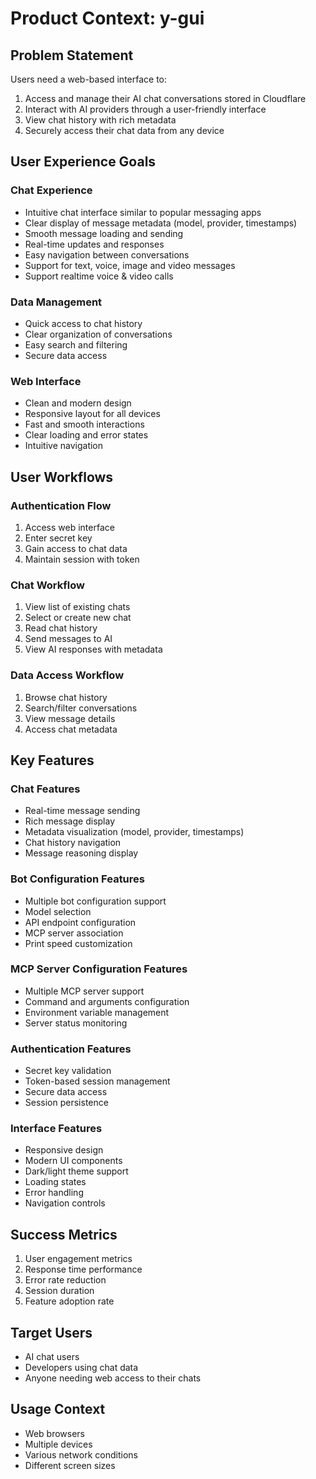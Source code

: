 # Product Context: y-gui

## Problem Statement
Users need a web-based interface to:
1. Access and manage their AI chat conversations stored in Cloudflare
2. Interact with AI providers through a user-friendly interface
3. View chat history with rich metadata
4. Securely access their chat data from any device

## User Experience Goals

### Chat Experience
- Intuitive chat interface similar to popular messaging apps
- Clear display of message metadata (model, provider, timestamps)
- Smooth message loading and sending
- Real-time updates and responses
- Easy navigation between conversations
- Support for text, voice, image and video messages
- Support realtime voice & video calls

### Data Management
- Quick access to chat history
- Clear organization of conversations
- Easy search and filtering
- Secure data access

### Web Interface
- Clean and modern design
- Responsive layout for all devices
- Fast and smooth interactions
- Clear loading and error states
- Intuitive navigation

## User Workflows

### Authentication Flow
1. Access web interface
2. Enter secret key
3. Gain access to chat data
4. Maintain session with token

### Chat Workflow
1. View list of existing chats
2. Select or create new chat
3. Read chat history
4. Send messages to AI
5. View AI responses with metadata

### Data Access Workflow
1. Browse chat history
2. Search/filter conversations
3. View message details
4. Access chat metadata

## Key Features

### Chat Features
- Real-time message sending
- Rich message display
- Metadata visualization (model, provider, timestamps)
- Chat history navigation
- Message reasoning display

### Bot Configuration Features
- Multiple bot configuration support
- Model selection
- API endpoint configuration
- MCP server association
- Print speed customization

### MCP Server Configuration Features
- Multiple MCP server support
- Command and arguments configuration
- Environment variable management
- Server status monitoring

### Authentication Features
- Secret key validation
- Token-based session management
- Secure data access
- Session persistence

### Interface Features
- Responsive design
- Modern UI components
- Dark/light theme support
- Loading states
- Error handling
- Navigation controls

## Success Metrics
1. User engagement metrics
2. Response time performance
3. Error rate reduction
4. Session duration
5. Feature adoption rate

## Target Users
- AI chat users
- Developers using chat data
- Anyone needing web access to their chats

## Usage Context
- Web browsers
- Multiple devices
- Various network conditions
- Different screen sizes
